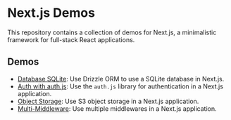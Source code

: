 # Next.js Demos

This repository contains a collection of demos for Next.js, a minimalistic framework for full-stack React applications.

## Demos

- [Database SQLite](./database-sqlite): Use Drizzle ORM to use a SQLite database in Next.js.
- [Auth with auth.js](./auth-with-auth.js): Use the `auth.js` library for authentication in a Next.js application.
- [Object Storage](./object-storage): Use S3 object storage in a Next.js application.
- [Multi-Middleware](./multi-middleware): Use multiple middlewares in a Next.js application.
